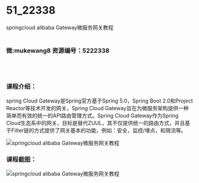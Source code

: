 # 51_22338
springcloud alibaba Gateway微服务网关教程
<br/></br>
<h3>微:mukewang8 资源编号：5222338</h3>
<br/></br>
<h3>课程介绍：</h3>
<p>spring Cloud <a title="查看与 Gateway 相关的文章" target="_blank">Gateway</a>是Spring官方基于Spring 5.0，Spring Boot 2.0和Project Reactor等技术开发的网关，Spring Cloud Gateway旨在为微服务架构提供一种简单而有效的统一的API路由管理方式。Spring Cloud Gateway作为Spring Cloud生态系中的网关，目标是替代ZUUL，其不仅提供统一的路由方式，并且基于Filter链的方式提供了网关基本的功能，例如：安全，监控/埋点，和限流等。</p>
<p><img src="https://www.ko996.com/wp-content/uploads/img/2022/01/1-14-300x162.png" alt="springcloud alibaba Gateway微服务网关教程"></p>
<div class="info-desc">
<h3>课程截图：</h3>
<p><img src="https://www.ko996.com/wp-content/uploads/img/2022/01/2-11.png" alt="springcloud alibaba Gateway微服务网关教程"></p>


			
</div>

